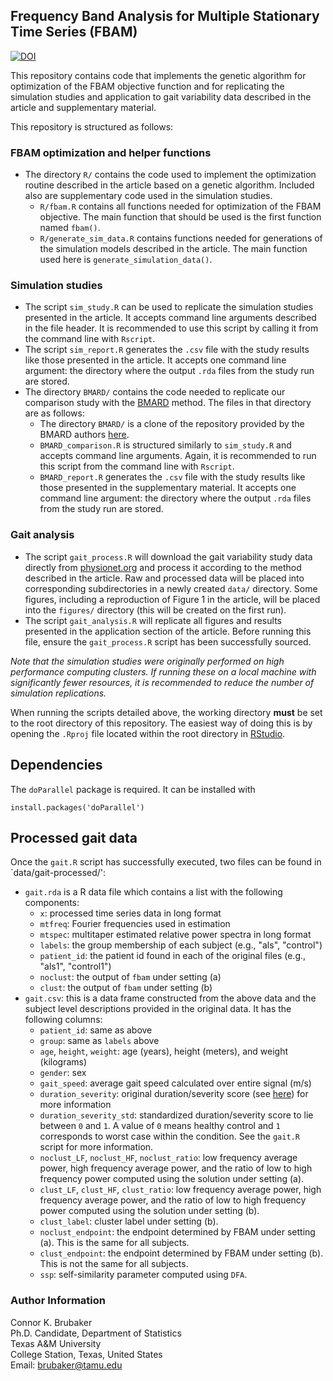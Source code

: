 ## Frequency Band Analysis for Multiple Stationary Time Series (FBAM)

[![DOI](https://zenodo.org/badge/DOI/10.5281/zenodo.13397030.svg)](https://doi.org/10.5281/zenodo.13397030)

This repository contains code that implements the genetic algorithm for 
optimization of the FBAM objective function and for replicating the simulation
studies and application to gait variability data described in the article and
supplementary material. 

This repository is structured as follows:

### FBAM optimization and helper functions

* The directory `R/` contains the code used to implement the optimization routine
described in the article based on a genetic algorithm. Included also are supplementary
code used in the simulation studies.
  * `R/fbam.R` contains all functions needed for optimization of the FBAM objective. The
  main function that should be used is the first function named `fbam()`.
  * `R/generate_sim_data.R` contains functions needed for generations of the simulation
  models described in the article. The main function used here is 
  `generate_simulation_data()`.

### Simulation studies
* The script `sim_study.R` can be used to replicate the simulation studies presented in 
the article. It accepts command line arguments described in the file header. It is recommended
to use this script by calling it from the command line with `Rscript`.
* The script `sim_report.R` generates the `.csv` file with the study results like those presented in the article. It accepts one command line argument: the directory where the output `.rda` files from the study run are stored.
* The directory `BMARD/` contains the code needed to replicate our comparison study
with the [BMARD](https://www.sciencedirect.com/science/article/abs/pii/S0167947321002437)
method. The files in that directory are as follows:
  * The directory `BMARD/` is a clone of the repository provided by the BMARD authors [here](https://github.com/Cuauhtemoctzin/BMARD).
  * `BMARD_comparison.R` is structured similarly to `sim_study.R` and accepts command line arguments. Again, it is recommended to run this script from the command line with `Rscript`.
  * `BMARD_report.R` generates the `.csv` file with the study results like those presented in the supplementary material. It accepts one command line argument: the directory where the output `.rda` files from the study run are stored.
  
### Gait analysis
* The script `gait_process.R` will download the gait variability study data
directly from [physionet.org](https://physionet.org/content/gaitndd/1.0.0/) and process it according to the method described in the article. Raw and processed data will be placed into
corresponding subdirectories in a newly created `data/` directory. Some figures,
including a reproduction of Figure 1 in the article, will be placed into the `figures/` directory (this will be created on the first run).
* The script `gait_analysis.R` will replicate all figures and results presented in
the application section of the article. Before running this file, ensure the
`gait_process.R` script has been successfully sourced.

*Note that the simulation studies were originally performed on high performance
computing clusters. If running these on a local machine with significantly fewer
resources, it is recommended to reduce the number of simulation replications.*

When running the scripts detailed above, the working directory **must**
be set to the root directory of this repository. 
The easiest way of doing this is by opening the `.Rproj` file
located within the root directory in [RStudio](https://posit.co/products/open-source/rstudio/).

## Dependencies

The `doParallel` package is required. It can be installed with

```
install.packages('doParallel')
```

## Processed gait data

Once the `gait.R` script has successfully executed, two files can be found in
`data/gait-processed/':

* `gait.rda` is a R data file which contains a list with the following components:
  * `x`: processed time series data in long format
  * `mtfreq`: Fourier frequencies used in estimation
  * `mtspec`: multitaper estimated relative power spectra in long format
  * `labels`: the group membership of each subject (e.g., "als", "control")
  * `patient_id`: the patient id found in each of the original files (e.g., "als1", "control1")
  * `noclust`: the output of `fbam` under setting (a)
  * `clust`: the output of `fbam` under setting (b)
* `gait.csv`: this is a data frame constructed from the above data and the 
subject level descriptions provided in the original data. It has the following
columns:
  * `patient_id`: same as above
  * `group`: same as `labels` above
  * `age`, `height`, `weight`: age (years), height (meters), and weight (kilograms)
  * `gender`: sex
  * `gait_speed`: average gait speed calculated over entire signal (m/s)
  * `duration_severity`: original duration/severity score (see [here](https://physionet.org/content/gaitndd/1.0.0/)) for more information
  * `duration_severity_std`: standardized duration/severity score to lie between `0` and `1`. A value of `0` means healthy control and `1` corresponds to worst case within the condition. See the `gait.R` script for more information.
  * `noclust_LF`, `noclust_HF`, `noclust_ratio`: low frequency average power, high frequency average power, and the ratio of low to high frequency power computed using the solution under setting (a).
  * `clust_LF`, `clust_HF`, `clust_ratio`: low frequency average power, high frequency average power, and the ratio of low to high frequency power computed using the solution under setting (b).
  * `clust_label`: cluster label under setting (b).
  * `noclust_endpoint`: the endpoint determined by FBAM under setting (a). This is the same for all subjects.
  * `clust_endpoint`: the endpoint determined by FBAM under setting (b). This is not the same for all subjects.
  * `ssp`: self-similarity parameter computed using `DFA`.

### Author Information

Connor K. Brubaker\
Ph.D. Candidate, Department of Statistics\
Texas A&M University\
College Station, Texas, United States\
Email: [brubaker@tamu.edu](mailto:brubaker@tamu.edu)


